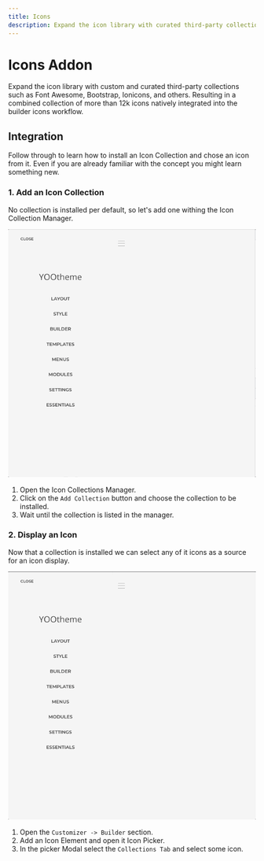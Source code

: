 ```yaml
---
title: Icons
description: Expand the icon library with curated third-party collections of more than 12k icons
---
```


# Icons Addon

Expand the icon library with custom and curated third-party collections such as Font Awesome, Bootstrap, Ionicons, and others. Resulting in a combined collection of more than 12k icons natively integrated into the builder icons workflow.

## Integration

Follow through to learn how to install an Icon Collection and chose an icon from it. Even if you are already familiar with the concept you might learn something new.

<!--@include: ../_partials/enable-addon-->

### 1. Add an Icon Collection

No collection is installed per default, so let's add one withing the Icon Collection Manager.

![Icon Collections Manager](./assets/icon-collections-manager.gif)

1. Open the Icon Collections Manager.
1. Click on the `Add Collection` button and choose the collection to be installed.
1. Wait until the collection is listed in the manager.

### 2. Display an Icon

Now that a collection is installed we can select any of it icons as a source for an icon display.

![Display Icon](./assets/display-icon.gif)

1. Open the `Customizer -> Builder` section.
1. Add an Icon Element and open it Icon Picker.
1. In the picker Modal select the `Collections Tab` and select some icon.
